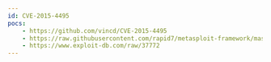 ```yaml
---
id: CVE-2015-4495
pocs:
    - https://github.com/vincd/CVE-2015-4495
    - https://raw.githubusercontent.com/rapid7/metasploit-framework/master/modules/auxiliary/gather/firefox_pdfjs_file_theft.rb
    - https://www.exploit-db.com/raw/37772
---
```

